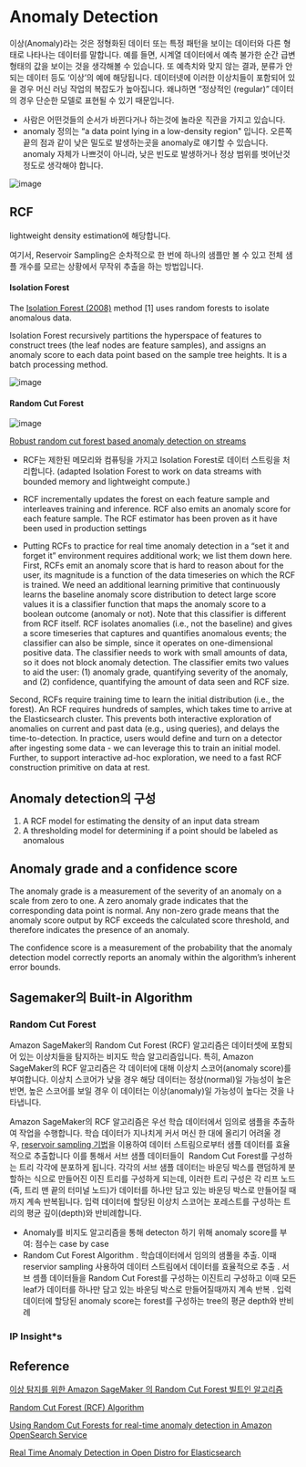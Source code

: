 # Anomaly Detection

이상(Anomaly)라는 것은 정형화된 데이터 또는 특정 패턴을 보이는 데이터와 다른 형태로 나타나는 데이터를 말합니다. 예를 들면, 시계열 데이터에서 예측 불가한 순간 급변 형태의 값을 보이는 것을 생각해볼 수 있습니다. 또 예측치와 맞지 않는 결과, 분류가 안되는 데이터 등도 ‘이상’의 예에 해당됩니다. 데이터넷에 이러한 이상치들이 포함되어 있을 경우 머신 러닝 작업의 복잡도가 높아집니다. 왜냐하면 “정상적인 (regular)” 데이터의 경우 단순한 모델로 표현될 수 있기 때문입니다.


- 사람은 어떤것들의 순서가 바뀐다거나 하는것에 놀라운 직관을 가지고 있습니다. 
- anomaly 정의는 “a data point lying in a low-density region" 입니다. 오른쪽 끝의 점과 같이 낮은 밀도로 발생하는곳을 anomaly로 얘기할 수 있습니다. anomaly 자체가 나쁘것이 아니라, 낮은 빈도로 발생하거나 정상 범위를 벗어난것 정도로 생각해야 합니다.

![image](https://user-images.githubusercontent.com/52392004/228092087-fe43cfa8-d6b6-4f46-bb1c-a52bf587dcec.png)

## RCF 



lightweight density estimation에 해당합니다. 

여기서, Reservoir Sampling은 순차적으로 한 번에 하나의 샘플만 볼 수 있고 전체 샘플 개수를 모르는 상황에서 무작위 추출을 하는 방법입니다. 
  
#### Isolation Forest 

The [Isolation Forest (2008)](https://dl.acm.org/doi/10.1109/ICDM.2008.17) method [1] uses random forests to isolate anomalous data.

Isolation Forest recursively partitions the hyperspace of features to construct trees (the leaf nodes are feature samples), and assigns an anomaly score to each data point based on the sample tree heights. It is a batch processing method.
  
![image](https://user-images.githubusercontent.com/52392004/228095136-e95a1976-b4f7-4552-affa-83723dc2b40e.png)

  
#### Random Cut Forest

![image](https://user-images.githubusercontent.com/52392004/228092706-48d72e27-5db5-4214-9a70-6fcf68f1865e.png)

[Robust random cut forest based anomaly detection on streams](https://dl.acm.org/doi/10.5555/3045390.3045676)

- RCF는 제한된 메모리와 컴퓨팅을 가지고 Isolation Forest로 데이터 스트링을 처리합니다. (adapted Isolation Forest to work on data streams with bounded memory and lightweight compute.)

- RCF incrementally updates the forest on each feature sample and interleaves training and inference. RCF also emits an anomaly score for each feature sample. The RCF estimator has been proven as it have been used in production settings


- Putting RCFs to practice for real time anomaly detection in a “set it and forget it” environment requires additional work; we list them down here. First, RCFs emit an anomaly score that is hard to reason about for the user, its magnitude is a function of the data timeseries on which the RCF is trained. We need an additional learning primitive that continuously learns the baseline anomaly score distribution to detect large score values it is a classifier function that maps the anomaly score to a boolean outcome (anomaly or not). Note that this classifier is different from RCF itself. RCF isolates anomalies (i.e., not the baseline) and gives a score timeseries that captures and quantifies anomalous events; the classifier can also be simple, since it operates on one-dimensional positive data. The classifier needs to work with small amounts of data, so it does not block anomaly detection. The classifier emits two values to aid the user: (1) anomaly grade, quantifying severity of the anomaly, and (2) confidence, quantifying the amount of data seen and RCF size.

Second, RCFs require training time to learn the initial distribution (i.e., the forest). An RCF requires hundreds of samples, which takes time to arrive at the Elasticsearch cluster. This prevents both interactive exploration of anomalies on current and past data (e.g., using queries), and delays the time-to-detection. In practice, users would define and turn on a detector after ingesting some data - we can leverage this to train an initial model. Further, to support interactive ad-hoc exploration, we need to a fast RCF construction primitive on data at rest.  



## Anomaly detection의 구성 

1) A RCF model for estimating the density of an input data stream
2) A thresholding model for determining if a point should be labeled as anomalous


## Anomaly grade and a confidence score

The anomaly grade is a measurement of the severity of an anomaly on a scale from zero to one. A zero anomaly grade indicates that the corresponding data point is normal.
Any non-zero grade means that the anomaly score output by RCF exceeds the calculated score threshold, and therefore indicates the presence of an anomaly. 

The confidence score is a measurement of the probability that the anomaly detection model correctly reports an anomaly within the algorithm’s inherent error bounds. 



## Sagemaker의 Built-in Algorithm


### Random Cut Forest

Amazon SageMaker의 Random Cut Forest (RCF) 알고리즘은 데이터셋에 포함되어 있는 이상치들을 탐지하는 비지도 학습 알고리즘입니다. 특히, Amazon SageMaker의 RCF 알고리즘은 각 데이터에 대해 이상치 스코어(anomaly score)를 부여합니다. 이상치 스코어가 낮을 경우 해당 데이터는 정상(normal)일 가능성이 높은 반면, 높은 스코어를 보일 경우 이 데이터는 이상(anomaly)일 가능성이 높다는 것을 나타냅니다.

Amazon SageMaker의 RCF 알고리즘은 우선 학습 데이터에서 임의로 샘플을 추출하여 작업을 수행합니다. 학습 데이터가 지나치게 커서 머신 한 대에 올리기 어려울 경우, [reservoir sampling 기법](https://en.wikipedia.org/wiki/Reservoir_sampling)을 이용하여 데이터 스트림으로부터 샘플 데이터를 효율적으로 추출합니다 이를 통해서 서브 샘플 데이터들이  Random Cut Forest를 구성하는 트리 각각에 분포하게 됩니다. 각각의 서브 샘플 데이터는 바운딩 박스를 랜덤하게 분할하는 식으로 만들어진 이진 트리를 구성하게 되는데, 이러한 트리 구성은 각 리프 노드(즉, 트리 맨 끝의 터미널 노드)가 데이터를 하나만 담고 있는 바운딩 박스로 만들어질 때까지 계속 반복됩니다. 입력 데이터에 할당된 이상치 스코어는 포레스트를 구성하는 트리의 평균 깊이(depth)와 반비례합니다.

- Anomaly를 비지도 알고리즘을 통해 detecton 하기 위해 anomaly score를 부여: 점수는 case by case
- Random Cut Forest Algorithm
. 학습데이터에서 임의의 샘풀을 추출. 이때 reservior sampling 사용하여 데이터 스트림에서 데이터를 효율적으로 추출
. 서브 셈플 데이터들을 Random Cut Forest를 구성하는 이진트리 구성하고 이때 모든 leaf가 데이터를 하나만 담고 있는 바운딩 박스로 만들어질때까지 계속 반복
. 입력 데이터에 할당된 anomaly score는 forest를 구성하는 tree의 평균 depth와 반비례

### IP Insight*s


## Reference 

[이상 탐지를 위한 Amazon SageMaker 의 Random Cut Forest 빌트인 알고리즘](https://aws.amazon.com/ko/blogs/korea/use-the-built-in-amazon-sagemaker-random-cut-forest-algorithm-for-anomaly-detection/)

[Random Cut Forest (RCF) Algorithm](https://docs.aws.amazon.com/sagemaker/latest/dg/randomcutforest.html)

[Using Random Cut Forests for real-time anomaly detection in Amazon OpenSearch Service](https://aws.amazon.com/ko/blogs/big-data/using-random-cut-forests-for-real-time-anomaly-detection-in-amazon-opensearch-service/)

[Real Time Anomaly Detection in Open Distro for Elasticsearch](https://opensearch.org/blog/real-time-anomaly-detection-in-open-distro-for-elasticsearch/)
